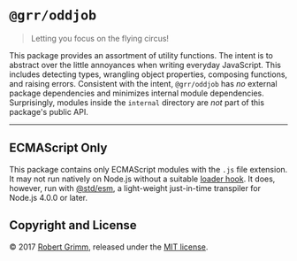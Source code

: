 # `@grr/oddjob`

> Letting you focus on the flying circus!

This package provides an assortment of utility functions. The intent is to
abstract over the little annoyances when writing everyday JavaScript. This
includes detecting types, wrangling object properties, composing functions, and
raising errors. Consistent with the intent, `@grr/oddjob` has *no* external
package dependencies and minimizes internal module dependencies. Surprisingly,
modules inside the `internal` directory are *not* part of this package's public
API.

--------------------------------------------------------------------------------

## ECMAScript Only

This package contains only ECMAScript modules with the `.js` file extension. It
may not run natively on Node.js without a suitable [loader
hook](https://nodejs.org/dist/latest-v9.x/docs/api/esm.html#esm_loader_hooks).
It does, however, run with [@std/esm](https://github.com/standard-things/esm),
a light-weight just-in-time transpiler for Node.js 4.0.0 or later.

## Copyright and License

© 2017 [Robert Grimm](http://apparebit.com), released under the [MIT
license](LICENSE).
